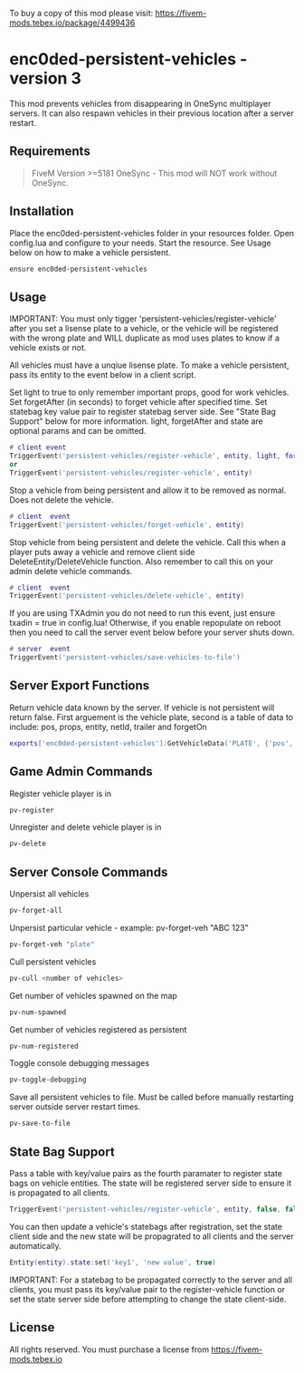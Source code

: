 To buy a copy of this mod please visit: https://fivem-mods.tebex.io/package/4499436
# enc0ded-persistent-vehicles - version 3

This mod prevents vehicles from disappearing in OneSync multiplayer servers. It can also respawn vehicles in their previous location after a server restart.

## Requirements
> FiveM Version >=5181 OneSync - This mod will NOT work without OneSync.

## Installation
Place the enc0ded-persistent-vehicles folder in your resources folder. Open config.lua and configure to your needs. Start the resource. See Usage below on how to make a vehicle persistent.

```bash
ensure enc0ded-persistent-vehicles
```

## Usage
IMPORTANT: You must only tigger 'persistent-vehicles/register-vehicle' after you set a lisense plate to a vehicle, or the vehicle will be registered with the wrong plate and WILL duplicate as mod uses plates to know if a vehicle exists or not.

All vehicles must have a unqiue lisense plate.
To make a vehicle persistent, pass its entity to the event below in a client script.

Set light to true to only remember important props, good for work vehicles. Set forgetAfter (in seconds) to forget vehicle after specified time. 
Set statebag key value pair to register statebag server side. See "State Bag Support" below for more information.
light, forgetAfter and state are optional params and can be omitted.
```lua
# client event
TriggerEvent('persistent-vehicles/register-vehicle', entity, light, forgetAfter, state)
or
TriggerEvent('persistent-vehicles/register-vehicle', entity)
```

Stop a vehicle from being persistent and allow it to be removed as normal. Does not delete the vehicle.
```lua
# client  event
TriggerEvent('persistent-vehicles/forget-vehicle', entity)
```

Stop vehicle from being persistent and delete the vehicle. Call this when a player puts away a vehicle and remove client side DeleteEntity/DeleteVehicle function. Also remember to call this on your admin delete vehicle commands.
```lua
# client  event
TriggerEvent('persistent-vehicles/delete-vehicle', entity)
```

If you are using TXAdmin you do not need to run this event, just ensure txadin = true in config.lua!
Otherwise, if you enable repopulate on reboot then you need to call the server event below before your server shuts down.
```lua
# server  event
TriggerEvent('persistent-vehicles/save-vehicles-to-file')
```

## Server Export Functions
Return vehicle data known by the server. If vehicle is not persistent will return false.
First arguement is the vehicle plate, second is a table of data to include: pos, props, entity, netId, trailer and forgetOn
```lua
exports['enc0ded-persistent-vehicles']:GetVehicleData('PLATE', {'pos', 'props'})
```

## Game Admin Commands
Register vehicle player is in
```bash
pv-register
```
Unregister and delete vehicle player is in
```bash
pv-delete
```

## Server Console Commands
Unpersist all vehicles
```bash
pv-forget-all
```
 Unpersist particular vehicle - example: pv-forget-veh "ABC 123"
```bash
pv-forget-veh "plate"
```
Cull persistent vehicles
```bash
pv-cull <number of vehicles>
```
Get number of vehicles spawned on the map
```bash
pv-num-spawned
```
Get number of vehicles registered as persistent
```bash
pv-num-registered
```
Toggle console debugging messages
```bash
pv-toggle-debugging
```
Save all persistent vehicles to file. Must be called before manually restarting server outside server restart times.
```bash
pv-save-to-file
```

## State Bag Support

Pass a table with key/value pairs as the fourth paramater to register state bags on vehicle entities. The state will be registered server side to ensure it is propagated to all clients.
```lua
TriggerEvent('persistent-vehicles/register-vehicle', entity, false, false, {key1 = 'value',  key2 = 'value'})
```

You can then update a vehicle's statebags after registration, set the state client side and the new state will be propagrated to all clients and the server automatically. 
```lua
Entity(entity).state:set('key1', 'new value', true)
```
IMPORTANT: For a statebag to be propagated correctly to the server and all clients, you must pass its key/value pair to the register-vehicle function 
or set the state server side before attempting to change the state client-side. 

## License
All rights reserved. You must purchase a license from https://fivem-mods.tebex.io

